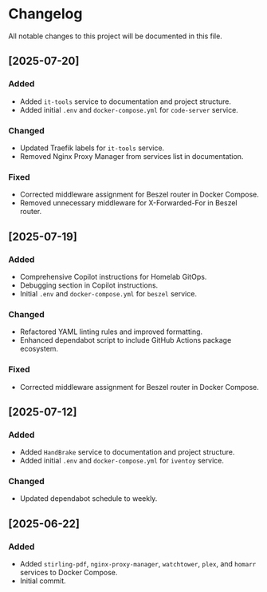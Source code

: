 # Changelog

All notable changes to this project will be documented in this file.

## [2025-07-20]

### Added
- Added `it-tools` service to documentation and project structure.
- Added initial `.env` and `docker-compose.yml` for `code-server` service.

### Changed
- Updated Traefik labels for `it-tools` service.
- Removed Nginx Proxy Manager from services list in documentation.

### Fixed
- Corrected middleware assignment for Beszel router in Docker Compose.
- Removed unnecessary middleware for X-Forwarded-For in Beszel router.

## [2025-07-19]

### Added
- Comprehensive Copilot instructions for Homelab GitOps.
- Debugging section in Copilot instructions.
- Initial `.env` and `docker-compose.yml` for `beszel` service.

### Changed
- Refactored YAML linting rules and improved formatting.
- Enhanced dependabot script to include GitHub Actions package ecosystem.

### Fixed
- Corrected middleware assignment for Beszel router in Docker Compose.

## [2025-07-12]

### Added
- Added `HandBrake` service to documentation and project structure.
- Added initial `.env` and `docker-compose.yml` for `iventoy` service.

### Changed
- Updated dependabot schedule to weekly.

## [2025-06-22]

### Added
- Added `stirling-pdf`, `nginx-proxy-manager`, `watchtower`, `plex`, and `homarr` services to Docker Compose.
- Initial commit.
